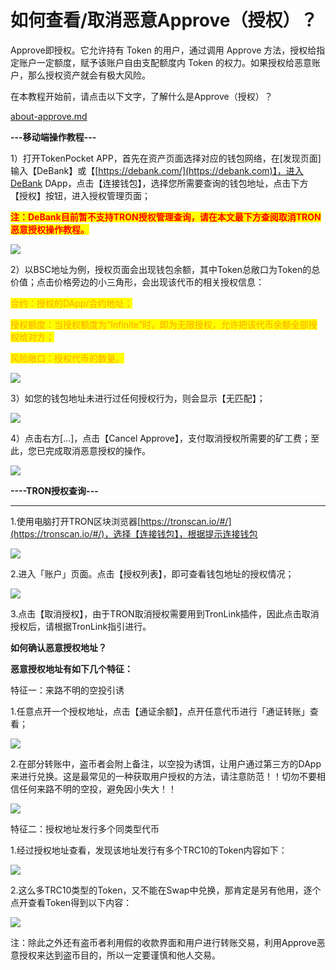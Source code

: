 # 如何查看/取消恶意Approve（授权）？

Approve即授权。它允许持有 Token 的用户，通过调用 Approve 方法，授权给指定账户一定额度，赋予该账户自由支配额度内 Token 的权力。如果授权给恶意账户，那么授权资产就会有极大风险。

在本教程开始前，请点击以下文字，了解什么是Approve（授权）？

[about-approve.md](about-approve.md "mention")

**---移动端操作教程---**

1）打开TokenPocket APP，首先在资产页面选择对应的钱包网络，在\[发现页面]输入【DeBank】或【[https://debank.com/](https://debank.com)】，进入DeBank DApp，点击【连接钱包】，选择您所需要查询的钱包地址，点击下方【授权】按钮，进入授权管理页面；

<mark style="color:red;">**注：DeBank目前暂不支持TRON授权管理查询，请在本文最下方查阅取消TRON恶意授权操作教程。**</mark>

![](<../../.gitbook/assets/1 (22) (1).png>)

2）以BSC地址为例，授权页面会出现钱包余额，其中Token总敞口为Token的总价值；点击价格旁边的小三角形，会出现该代币的相关授权信息：

<mark style="color:orange;">合约：授权的DApp/合约地址；</mark>

<mark style="color:orange;">授权额度：当授权额度为“Infinite”时，即为无限授权，允许把该代币余额全部授权给对方；</mark>

<mark style="color:orange;">风险敞口：授权代币的数量。</mark>

![](<../../.gitbook/assets/1 拷贝 (2).png>)

3）如您的钱包地址未进行过任何授权行为，则会显示【无匹配】；

![](<../../.gitbook/assets/1 拷贝 2.png>)

4）点击右方\[...]，点击【Cancel Approve】，支付取消授权所需要的矿工费；至此，您已完成取消恶意授权的操作。

![](<../../.gitbook/assets/1 拷贝 3拷貝.png>)

**----TRON授权查询---**

****

1.使用电脑打开TRON区块浏览器[https://tronscan.io/#/](https://tronscan.io/#/)，选择【连接钱包】，根据提示连接钱包

![](<../../.gitbook/assets/1 拷贝 11.png>)

2.进入「账户」页面。点击【授权列表】，即可查看钱包地址的授权情况；

![](<../../.gitbook/assets/1 拷贝 12.png>)

3.点击【取消授权】，由于TRON取消授权需要用到TronLink插件，因此点击取消授权后，请根据TronLink指引进行。

&#x20;

**如何确认恶意授权地址？**

**恶意授权地址有如下几个特征：**

特征一：来路不明的空投引诱

1.任意点开一个授权地址，点击【通证余额】，点开任意代币进行「通证转账」查看；

![](<../../.gitbook/assets/1 拷贝 13.png>)

2.在部分转账中，盗币者会附上备注，以空投为诱饵，让用户通过第三方的DApp来进行兑换。这是最常见的一种获取用户授权的方法，请注意防范！！切勿不要相信任何来路不明的空投，避免因小失大！！

![](<../../.gitbook/assets/1 拷贝 14.png>)

特征二：授权地址发行多个同类型代币

1.经过授权地址查看，发现该地址发行有多个TRC10的Token内容如下：

![](<../../.gitbook/assets/1 拷贝 15.png>)

2.这么多TRC10类型的Token，又不能在Swap中兑换，那肯定是另有他用，逐个点开查看Token得到以下内容：

![](<../../.gitbook/assets/1 拷贝 16.png>)

注：除此之外还有盗币者利用假的收款界面和用户进行转账交易，利用Approve恶意授权来达到盗币目的，所以一定要谨慎和他人交易。
